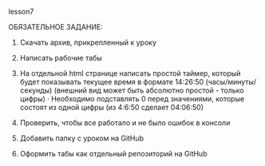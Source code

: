 lesson7

ОБЯЗАТЕЛЬНОЕ ЗАДАНИЕ:
1) Скачать архив, прикрепленный к уроку

2) Написать рабочие табы

3) На отдельной html странице написать простой таймер, который будет показывать текущее время в формате 14:26:50 (часы/минуты/секунды) (внешний вид может быть абсолютно простой - только цифры)
·        Необходимо подставлять 0 перед значениями, которые состоят из одной цифры (из 4:6:50 сделает 04:06:50)

4) Проверить, чтобы все работало и не было ошибок в консоли

5) Добавить папку с уроком на GitHub

6) Оформить табы как отдельный репозиторий на GitHub